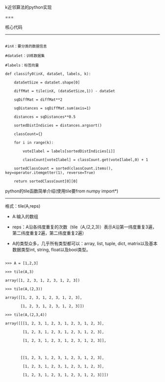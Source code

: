 k近邻算法的python实现

=== 



核心代码

---

```

#inX：要分类的数据信息

#dataSet：训练数据集

#labels：标签向量

def classify0(inX, dataSet, labels, k):

    dataSetSize = dataSet.shape[0]

    diffMat = tile(inX, (dataSetSize,1)) - dataSet

    sqDiffMat = diffMat**2

    sqDistances = sqDiffMat.sum(axis=1)

    distances = sqDistances**0.5

    sortedDistIndicies = distances.argsort()    

    classCount={}          

    for i in range(k):

        voteIlabel = labels[sortedDistIndicies[i]]

        classCount[voteIlabel] = classCount.get(voteIlabel,0) + 1

    sortedClassCount = sorted(classCount.items(), key=operator.itemgetter(1), reverse=True)

    return sortedClassCount[0][0]

```

python的tile函数简单介绍(使用tile要from numpy import*)

---

格式：tile(A,reps)

* A:输入的数组<br>

* reps：A沿各纬度重复的次数（tile（A,(2,2,3)）表示A沿第一纬度重复3遍，第二纬度重复2遍，第二纬度重复2遍）<br>

* A的类型众多，几乎所有类型都可以：array, list, tuple, dict, matrix以及基本数据类型int, string, float以及bool类型。

```

>>> A = [1,2,3]

>>> tile(A,3)

array([1, 2, 3, 1, 2, 3, 1, 2, 3])

>>> tile(A,(2,3))

array([[1, 2, 3, 1, 2, 3, 1, 2, 3],

       [1, 2, 3, 1, 2, 3, 1, 2, 3]])

>>> tile(A,(2,3,4))

array([[[1, 2, 3, 1, 2, 3, 1, 2, 3, 1, 2, 3],

        [1, 2, 3, 1, 2, 3, 1, 2, 3, 1, 2, 3],

        [1, 2, 3, 1, 2, 3, 1, 2, 3, 1, 2, 3]],



       [[1, 2, 3, 1, 2, 3, 1, 2, 3, 1, 2, 3],

        [1, 2, 3, 1, 2, 3, 1, 2, 3, 1, 2, 3],

        [1, 2, 3, 1, 2, 3, 1, 2, 3, 1, 2, 3]]])

```




